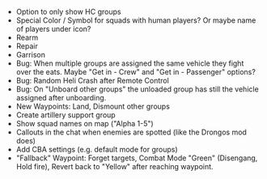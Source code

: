 - Option to only show HC groups 
- Special Color / Symbol for squads with human players? Or maybe name of players under icon?
- Rearm
- Repair
- Garrison
- Bug: When multiple groups are assigned the same vehicle they fight over the eats. Maybe "Get in - Crew" and "Get in - Passenger" options?
- Bug: Random Heli Crash after Remote Control
- Bug: On "Unboard other groups" the unloaded group has still the vehicle assigned after unboarding.
- New Waypoints: Land, Dismount other groups
- Create artillery support group
- Show squad names on map ("Alpha 1-5")
- Callouts in the chat when enemies are spotted (like the Drongos mod does)
- Add CBA settings (e.g. default mode for groups)
- "Fallback" Waypoint: Forget targets, Combat Mode "Green" (Disengang, Hold fire), Revert back to "Yellow" after reaching waypoint.

